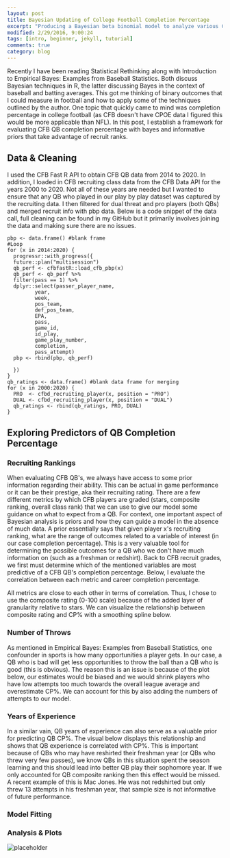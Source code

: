 ```yaml
---
layout: post
title: Bayesian Updating of College Football Completion Percentage
excerpt: "Producing a Bayesian beta binomial model to analyze various CFB QB's completion percentage"
modified: 2/29/2016, 9:00:24
tags: [intro, beginner, jekyll, tutorial]
comments: true
category: blog
---
```


Recently I have been reading Statistical Rethinking along with Introduction to Empirical Bayes: Examples from Baseball Statistics. Both discuss Bayesian techniques in R, the latter discussing Bayes in the context of baseball and batting averages. This got me thinking of binary outcomes that I could measure in football and how to apply some of the techniques outlined by the author. One topic that quickly came to mind was completion percentage in college football (as CFB doesn't have CPOE data I figured this would be more applicable than NFL). In this post, I establish a framework for evaluating CFB QB completion percentage with bayes and informative priors that take advantage of recruit ranks.

## Data & Cleaning

I used the CFB Fast R API to obtain CFB QB data from 2014 to 2020. In addition, I loaded in CFB recruiting class data from the CFB Data API for the years 2000 to 2020. Not all of these years are needed but I wanted to ensure that any QB who played in our play by play dataset was captured by the recruiting data. I then filtered for dual threat and pro players (both QBs) and merged recruit info with pbp data. Below is a code snippet of the data call, full cleaning can be found in my GitHub but it primarily involves joining the data and making sure there are no issues.

```{r}
pbp <- data.frame() #blank frame
#Loop
for (x in 2014:2020) {
  progressr::with_progress({
  future::plan("multisession")
  qb_perf <- cfbfastR::load_cfb_pbp(x)
  qb_perf <- qb_perf %>%
  filter(pass == 1) %>%
  dplyr::select(passer_player_name,
         year,
         week,
         pos_team,
         def_pos_team,
         EPA, 
         pass,
         game_id,
         id_play,
         game_play_number, 
         completion,
         pass_attempt)
  pbp <- rbind(pbp, qb_perf)
  
  })
}
qb_ratings <- data.frame() #blank data frame for merging
for (x in 2000:2020) {
  PRO  <- cfbd_recruiting_player(x, position = "PRO")
  DUAL <- cfbd_recruiting_player(x, position = "DUAL")
  qb_ratings <- rbind(qb_ratings, PRO, DUAL)
}
```
## Exploring Predictors of QB Completion Percentage

### Recruiting Rankings

When evaluating CFB QB's, we always have access to some prior information regarding their ability. This can be actual in game performance or it can be their prestige, aka their recruiting rating. There are a few different metrics by which CFB players are graded (stars, composite ranking, overall class rank) that we can use to give our model some guidance on what to expect from a QB. For context, one important aspect of Bayesian analysis is priors and how they can guide a model in the absence of much data. A prior essentially says that given player x's recruiting ranking, what are the range of outcomes related to a variable of interest (in our case completion percentage). This is a very valuable tool for determining the possible outcomes for a QB who we don't have much information on (such as a freshman or redshirt). Back to CFB recruit grades, we first must determine which of the mentioned variables are most predictive of a CFB QB's completion percentage. Below, I evaluate the correlation between each metric and career completion percentage. 

All metrics are close to each other in terms of correlation. Thus, I chose to use the composite rating (0-100 scale) because of the added layer of granularity relative to stars. We can visualize the relationship between composite rating and CP% with a smoothing spline below. 

### Number of Throws

As mentioned in Empirical Bayes: Examples from Baseball Statistics, one confounder in sports is how many opportunities a player gets. In our case, a QB who is bad will get less opportunities to throw the ball than a QB who is good (this is obvious). The reason this is an issue is because of the plot below, our estimates would be biased and we would shrink players who have low attempts too much towards the overall league average and overestimate CP%. We can account for this by also adding the numbers of attempts to our model.

### Years of Experience

In a similar vain, QB years of experience can also serve as a valuable prior for predicting QB CP%. The visual below displays this relationship and shows that QB experience is correlated with CP%. This is important because of QBs who may have reshirted their freshman year (or QBs who threw very few passes), we know QBs in this situation spent the season learning and this should lead into better QB play their sophomore year. If we only accounted for QB composite ranking then this effect would be missed. A recent example of this is Mac Jones. He was not redshirted but only threw 13 attempts in his freshman year, that sample size is not informative of future performance. 

### Model Fitting


### Analysis & Plots

![placeholder](https://pbs.twimg.com/media/E38zHZwXwAIENfa?format=png&name=small)


